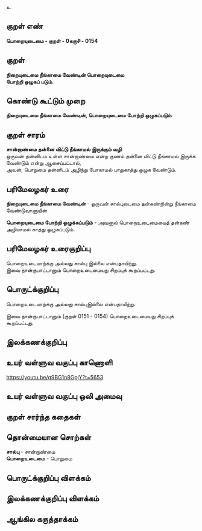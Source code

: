 உ

## குறள் எண் 

**பொறையுடைமை - குறள் - 0கரு௪ - 0154**  

## குறள் 

**நிறையுடைமை நீங்காமை வேண்டின் பொறையுடைமை  
போற்றி ஒழுகப் படும்.** 

## கொண்டு கூட்டும் முறை

**நிறையுடைமை நீங்காமை வேண்டின், பொறையுடைமை போற்றி ஒழுகப்படும்**

## குறள் சாரம் 

**சான்றாண்மை தன்னை விட்டு நீங்காமல் இருக்கும் வழி**  
ஒருவன் தன்னிடம் உள்ள சான்றாண்மை என்ற குணம் தன்னை விட்டு நீங்காமல் இருக்க வேண்டும் என்று ஆசைப்பட்டால்,  
அவன், பொறுமை தன்னிடம் அழிந்து போகாமல் பாதுகாத்து ஒழுக வேண்டும்.  

## பரிமேலழகர் உரை

**நிறையுடைமை நீங்காமை வேண்டின்** - ஒருவன் சால்புடைமை தன்கண்நின்று நீங்காமை வேண்டுவானாயின்  

**பொறையுடைமை போற்றி ஒழுக்கப்படும்** - அவனால் பொறைஉடைமையைத் தன்கண் அழியாமல் காத்து ஒழுகப்படும்.  

## பரிமேலழகர் உரைகுறிப்பு   

பொறைஉடையாற்க்கு அல்லது சால்பு இல்லை என்பதாயிற்று.  
இவை நான்குபாட்டானும் பொறைஉடைமையது சிறப்புக் கூறப்பட்டது.  

## பொருட்க்குறிப்பு 

பொறைஉடையாற்க்கு அல்லது சால்புஇல்லை என்பதாயிற்று.  

இவை நான்குபாட்டானும் (குறள் 0151 - 0154) பொறைஉடைமையது சிறப்புக் கூறப்பட்டது.  

## இலக்கணக்குறிப்பு  


## உயர் வள்ளுவ வகுப்பு காணொளி

https://youtu.be/q9BG1n8GpjY?t=5653

## உயர் வள்ளுவ வகுப்பு ஒலி அமைவு 

 
## குறள் சார்ந்த கதைகள் 


## தொன்மையான சொற்கள்

**சால்பு** - சான்றாண்மை   
**பொறைஉடைமை** - பொறுமை   

## பொருட்க்குறிப்பு விளக்கம்


## இலக்கணக்குறிப்பு விளக்கம்


## ஆங்கில கருத்தாக்கம் 


